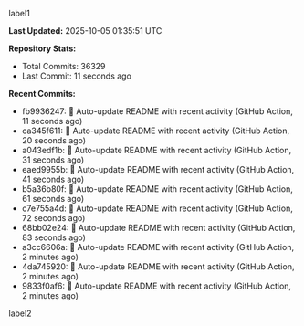 
label1 
<!-- ACTIVITY_START -->
**Last Updated:** 2025-10-05 01:35:51 UTC

**Repository Stats:**
- Total Commits: 36329
- Last Commit: 11 seconds ago

**Recent Commits:**
- fb9936247: 🤖 Auto-update README with recent activity (GitHub Action, 11 seconds ago)
- ca345f611: 🤖 Auto-update README with recent activity (GitHub Action, 20 seconds ago)
- a043edf1b: 🤖 Auto-update README with recent activity (GitHub Action, 31 seconds ago)
- eaed9955b: 🤖 Auto-update README with recent activity (GitHub Action, 41 seconds ago)
- b5a36b80f: 🤖 Auto-update README with recent activity (GitHub Action, 61 seconds ago)
- c7e755a4d: 🤖 Auto-update README with recent activity (GitHub Action, 72 seconds ago)
- 68bb02e24: 🤖 Auto-update README with recent activity (GitHub Action, 83 seconds ago)
- a3cc6606a: 🤖 Auto-update README with recent activity (GitHub Action, 2 minutes ago)
- 4da745920: 🤖 Auto-update README with recent activity (GitHub Action, 2 minutes ago)
- 9833f0af6: 🤖 Auto-update README with recent activity (GitHub Action, 2 minutes ago)
<!-- ACTIVITY_END -->

label2
